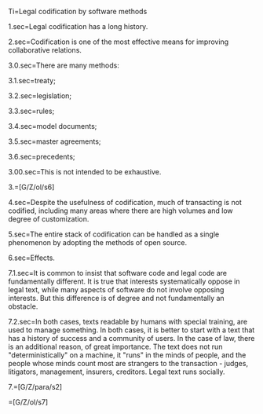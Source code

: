 Ti=Legal codification by software methods



1.sec=Legal codification has a long history.  

2.sec=Codification is one of the most effective means for improving collaborative relations.

3.0.sec=There are many methods:

3.1.sec=treaty;

3.2.sec=legislation;

3.3.sec=rules;

3.4.sec=model documents;

3.5.sec=master agreements;

3.6.sec=precedents; 

3.00.sec=This is not intended to be exhaustive. 

3.=[G/Z/ol/s6]

4.sec=Despite the usefulness of codification, much of transacting is not codified, including many areas where there are high volumes and low degree of customization.

5.sec=The entire stack of codification can be handled as a single phenomenon by adopting the methods of open source. 

6.sec=Effects.

7.1.sec=It is common to insist that software code and legal code are fundamentally different.  It is true that interests systematically oppose in legal text, while many aspects of software do not involve opposing interests.  But this difference is of degree and not fundamentally an obstacle.

7.2.sec=In both cases, texts readable by humans with special training, are used to manage something.  In both cases, it is better to start with a text that has a history of success and a community of users.  In the case of law, there is an additional reason, of great importance.  The text does not run "deterministically" on a machine, it "runs" in the minds of people, and the people whose minds count most are strangers to the transaction - judges, litigators, management, insurers, creditors.  Legal text runs socially. 


7.=[G/Z/para/s2]

=[G/Z/ol/s7]
